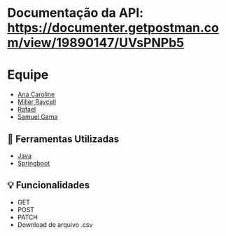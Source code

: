 # Documentação da API: https://documenter.getpostman.com/view/19890147/UVsPNPb5

# Equipe

- [Ana Caroline](https://github.com/eianacaroline) 
- [Miller Raycell](https://github.com/millerraycell)
- [Rafael](https://github.com/hyansu)
- [Samuel Gama ](https://github.com/SamGCM)

## 🔨 Ferramentas Utilizadas
- [Java](https://angular.io/)
- [Springboot](https://ng-bootstrap.github.io/#/home)

## 💡 Funcionalidades

- GET
- POST
- PATCH
- Download de arquivo .csv
